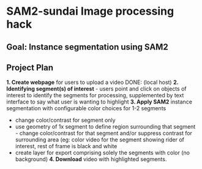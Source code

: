 # SAM2-sundai Image processing hack 

## Goal: Instance segmentation using SAM2 

## Project Plan
**1. Create webpage** for users to upload a video
   DONE: (local host)
**2. Identifying segment(s) of interest** - users point and click on objects of interest to identify the segments for processing, supplemented by text interface to say what user is wanting to highlight
**3. Apply SAM2** instance segmentation with configurable color choices for 1-2 segments
- change color/contrast for segment only
- use geometry of 1x segment to define region surrounding that segment - change color/contrast for that segment and/or suppress contrast for surrounding area (eg: color video for the segment showing rider of interest, rest of frame is black and white
- create layer for export comprising solely the segments with color (no background)
**4. Download** video with highlighted segments. 
